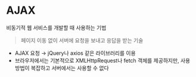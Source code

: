 # AJAX

비동기적 웹 서비스를 개발할 때 사용하는 기법

> 페이지 이동 없이 서버에 요청을 보내고 응답을 받는 기술

-  AJAX 요청 → jQuery나 axios 같은 라이브러리를 이용
-  브라우저에서는 기본적으로 XMLHttpRequest나 fetch 객체를 제공하지만, 사용 방법이 복잡하고 서버에서는 사용할 수 없다
